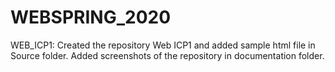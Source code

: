 # WEBSPRING_2020
WEB_ICP1:
     Created the repository Web ICP1 and added sample html file in Source folder.
     Added screenshots of the repository in documentation folder.
      
